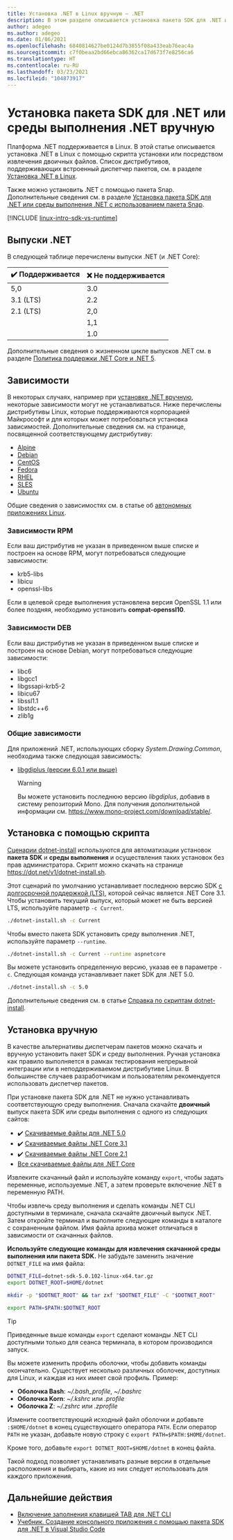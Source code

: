 ```yaml
---
title: Установка .NET в Linux вручную — .NET
description: В этом разделе описывается установка пакета SDK для .NET и среды выполнения .NET в Linux без использования диспетчера пакетов. Для этого можно использовать скрипт установки или извлечь двоичные файлы вручную.
author: adegeo
ms.author: adegeo
ms.date: 01/06/2021
ms.openlocfilehash: 6840814627be0124d7b3855f08a433eab76eac4a
ms.sourcegitcommit: c7f0beaa2bd66ebca86362ca17d673f7e8256ca6
ms.translationtype: HT
ms.contentlocale: ru-RU
ms.lasthandoff: 03/23/2021
ms.locfileid: "104873917"
---
```

# <a name="install-the-net-sdk-or-the-net-runtime-manually"></a>Установка пакета SDK для .NET или среды выполнения .NET вручную

Платформа .NET поддерживается в Linux. В этой статье описывается установка .NET в Linux с помощью скрипта установки или посредством извлечения двоичных файлов. Список дистрибутивов, поддерживающих встроенный диспетчер пакетов, см. в разделе [Установка .NET в Linux](linux.md).

Также можно установить .NET с помощью пакета Snap. Дополнительные сведения см. в разделе [Установка пакета SDK для .NET или среды выполнения .NET с использованием пакета Snap](linux-snap.md).

[!INCLUDE [linux-intro-sdk-vs-runtime](includes/linux-intro-sdk-vs-runtime.md)]

## <a name="net-releases"></a>Выпуски .NET

В следующей таблице перечислены выпуски .NET (и .NET Core):

| ✔️ Поддерживается | ❌ Не поддерживается |
|-------------|---------------|
| 5,0         | 3.0           |
| 3.1 (LTS)   | 2.2           |
| 2.1 (LTS)   | 2,0           |
|             | 1,1           |
|             | 1.0           |

Дополнительные сведения о жизненном цикле выпусков .NET см. в разделе [Политика поддержки .NET Core и .NET 5](https://dotnet.microsoft.com/platform/support/policy/dotnet-core).

## <a name="dependencies"></a>Зависимости

В некоторых случаях, например при [установке .NET вручную](#manual-install), некоторые зависимости могут не устанавливаться. Ниже перечислены дистрибутивы Linux, которые поддерживаются корпорацией Майкрософт и для которых может потребоваться установка зависимостей. Дополнительные сведения см. на странице, посвященной соответствующему дистрибутиву:

- [Alpine](linux-alpine.md#dependencies)
- [Debian](linux-debian.md#dependencies)
- [CentOS](linux-centos.md#dependencies)
- [Fedora](linux-fedora.md#dependencies)
- [RHEL](linux-rhel.md#dependencies)
- [SLES](linux-sles.md#dependencies)
- [Ubuntu](linux-ubuntu.md#dependencies)

Общие сведения о зависимостях см. в статье об [автономных приложениях Linux](https://github.com/dotnet/core/blob/main/Documentation/self-contained-linux-apps.md).

### <a name="rpm-dependencies"></a>Зависимости RPM

Если ваш дистрибутив не указан в приведенном выше списке и построен на основе RPM, могут потребоваться следующие зависимости:

- krb5-libs
- libicu
- openssl-libs

Если в целевой среде выполнения установлена версия OpenSSL 1.1 или более поздняя, необходимо установить **compat-openssl10**.

### <a name="deb-dependencies"></a>Зависимости DEB

Если ваш дистрибутив не указан в приведенном выше списке и построен на основе Debian, могут потребоваться следующие зависимости:

- libc6
- libgcc1
- libgssapi-krb5-2
- libicu67
- libssl1.1
- libstdc++6
- zlib1g

### <a name="common-dependencies"></a>Общие зависимости

Для приложений .NET, использующих сборку *System.Drawing.Common*, необходима также следующая зависимость:

- [libgdiplus (версии 6.0.1 или выше)](https://www.mono-project.com/docs/gui/libgdiplus/)

  > [!WARNING]
  > Вы можете установить последнюю версию *libgdiplus*, добавив в систему репозиторий Mono. Для получения дополнительной информации см. <https://www.mono-project.com/download/stable/>.

## <a name="scripted-install"></a>Установка с помощью скрипта

[Сценарии dotnet-install](../tools/dotnet-install-script.md) используются для автоматизации установок **пакета SDK** и **среды выполнения** и осуществления таких установок без прав администратора. Скрипт можно скачать на странице <https://dot.net/v1/dotnet-install.sh>.

Этот сценарий по умолчанию устанавливает последнюю версию SDK [с долгосрочной поддержкой (LTS)](https://dotnet.microsoft.com/platform/support/policy/dotnet-core), которой сейчас является .NET Core 3.1. Чтобы установить текущий выпуск, который может не быть версией LTS, используйте параметр `-c Current`.

```bash
./dotnet-install.sh -c Current
```

Чтобы вместо пакета SDK установить среду выполнения .NET, используйте параметр `--runtime`.

```bash
./dotnet-install.sh -c Current --runtime aspnetcore
```

Вы можете установить определенную версию, указав ее в параметре `-c`. Следующая команда устанавливает пакет SDK для .NET 5.0.

```bash
./dotnet-install.sh -c 5.0
```

Дополнительные сведения см. в статье [Справка по скриптам dotnet-install](../tools/dotnet-install-script.md).

## <a name="manual-install"></a>Установка вручную

<!-- Note, this content is copied in macos.md. Any fixes should be applied there too, though content may be different -->

В качестве альтернативы диспетчерам пакетов можно скачать и вручную установить пакет SDK и среду выполнения. Ручная установка как правило выполняется в рамках тестирования непрерывной интеграции или в неподдерживаемом дистрибутиве Linux. В большинстве случаев разработчикам и пользователям рекомендуется использовать диспетчер пакетов.

При установке пакета SDK для .NET не нужно устанавливать соответствующую среду выполнения. Сначала скачайте **двоичный** выпуск пакета SDK или среды выполнения с одного из следующих сайтов:

- ✔️ [Скачиваемые файлы для .NET 5.0](https://dotnet.microsoft.com/download/dotnet/5.0)
- ✔️ [Скачиваемые файлы .NET Core 3.1](https://dotnet.microsoft.com/download/dotnet/3.1)
- ✔️ [Скачиваемые файлы .NET Core 2.1](https://dotnet.microsoft.com/download/dotnet/2.1)
- [Все скачиваемые файлы для .NET Core](https://dotnet.microsoft.com/download/dotnet)

Извлеките скачанный файл и используйте команду `export`, чтобы задать переменные, используемые .NET, а затем проверьте включение .NET в переменную PATH.

Чтобы извлечь среду выполнения и сделать команды .NET CLI доступными в терминале, сначала скачайте двоичный выпуск .NET. Затем откройте терминал и выполните следующие команды в каталоге с сохраненным файлом. Имя файла архива может отличаться в зависимости от скачанных файлов.

**Используйте следующие команды для извлечения скачанной среды выполнения или пакета SDK.** Не забудьте заменить значение `DOTNET_FILE` на имя файла:

```bash
DOTNET_FILE=dotnet-sdk-5.0.102-linux-x64.tar.gz
export DOTNET_ROOT=$HOME/dotnet

mkdir -p "$DOTNET_ROOT" && tar zxf "$DOTNET_FILE" -C "$DOTNET_ROOT"

export PATH=$PATH:$DOTNET_ROOT
```

> [!TIP]
> Приведенные выше команды `export` сделают команды .NET CLI доступными только для сеанса терминала, в котором производился запуск.
>
> Вы можете изменить профиль оболочки, чтобы добавить команды окончательно. Существует несколько различных оболочек, доступных для Linux, и каждая из них имеет свой профиль. Пример:
>
> - **Оболочка Bash**: *~/.bash_profile*, *~/.bashrc*
> - **Оболочка Korn**: *~/.kshrc* или *.profile*
> - **Оболочка Z**: *~/.zshrc* или *.zprofile*
>
> Измените соответствующий исходный файл оболочки и добавьте `:$HOME/dotnet` в конец существующего оператора `PATH`. Если оператор `PATH` не указан, добавьте новую строку с `export PATH=$PATH:$HOME/dotnet`.
>
> Кроме того, добавьте `export DOTNET_ROOT=$HOME/dotnet` в конец файла.

Такой подход позволяет устанавливать разные версии в отдельные расположения и выбирать, какие из них следует использовать для каждого приложения.

## <a name="next-steps"></a>Дальнейшие действия

- [Включение заполнения клавишей TAB для .NET CLI](../tools/enable-tab-autocomplete.md)
- [Учебник. Создание консольного приложения с помощью пакета SDK для .NET в Visual Studio Code](../tutorials/with-visual-studio-code.md)
